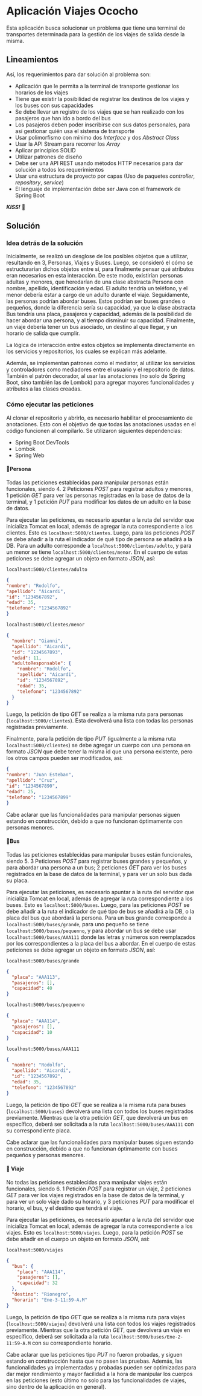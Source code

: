 # Aplicación Viajes Ococho
Esta aplicación busca solucionar un problema que tiene una terminal de transportes determinada para la gestión de los 
viajes de salida desde la misma. 
## Lineamientos
Así, los requerimientos para dar solución al problema son:
- Aplicación que le permita a la terminal de transporte gestionar los horarios de los viajes
- Tiene que existir la posibilidad de registrar los destinos de los viajes y los buses con sus capacidades
- Se debe llevar un registro de los viajes que se han realizado con los pasajeros que han ido a bordo del bus
- Los pasajeros deben poder inscribirse con sus datos personales, para así gestionar quién usa el sistema de transporte
- Usar polimorfismo con mínimo dos *Interface* y dos *Abstract Class*
- Usar la API Stream para recorrer los *Array*
- Aplicar principios SOLID
- Utilizar patrones de diseño
- Debe ser una API REST usando métodos HTTP necesarios para dar solución a todos los requerimientos
- Usar una estructura de proyecto por capas (Uso de paquetes *controller*, *repository*, *service*)
- El lenguaje de implementación debe ser Java con el framework de Spring Boot

***KISS!*** :kiss:
## Solución
### Idea detrás de la solución
Inicialmente, se realizó un desglose de los posibles objetos que a utilizar, resultando en 3, Personas, Viajes y Buses. 
Luego, se consideró el cómo se estructurarían dichos objetos entre sí, para finalmente pensar qué atributos eran 
necesarios en esta interacción. De este modo, existirían personas adultas y menores, que heredarían de una clase 
abstracta Persona con nombre, apellido, identificación y edad. El adulto tendría un teléfono, y el menor debería estar a
cargo de un adulto durante el viaje. Seguidamente, las personas podrían abordar buses. Estos podrían ser buses grandes o
pequeños, donde la diferencia sería su capacidad, ya que la clase abstracta Bus tendría una placa, pasajeros y 
capacidad, además de la posibilidad de hacer abordar una persona, y al tiempo disminuir su capacidad. Finalmente, un 
viaje debería tener un bus asociado, un destino al que llegar, y un horario de salida que cumplir.

La lógica de interacción entre estos objetos se implementa directamente en los servicios y repositorios, los cuales se
explican más adelante.

Además, se implementan patrones como el mediator, al utilizar los servicios y controladores como mediadores entre el 
usuario y el repositorio de datos. También el patrón decorador, al usar las anotaciones (no solo de Spring Boot, sino 
también las de Lombok) para agregar mayores funcionalidades y atributos a las clases creadas.
### Cómo ejecutar las peticiones
Al clonar el repositorio y abrirlo, es necesario habilitar el procesamiento de anotaciones. Esto con el objetivo de que
todas las anotaciones usadas en el código funcionen al compilarlo.
Se utilizaron siguientes dependencias:
- Spring Boot DevTools
- Lombok
- Spring Web

#### 🚧Persona
Todas las peticiones establecidas para manipular personas están funcionales, siendo 4. 2 Peticiones *POST* para 
registrar adultos y menores, 1 petición *GET* para ver las personas registradas en la base de datos de la terminal, y 
1 petición *PUT* para modificar los datos de un adulto en la base de datos.

Para ejecutar las peticiones, es necesario apuntar a la ruta del servidor que inicializa Tomcat en local, además de
agregar la ruta correspondiente a los clientes. Esto es ```localhost:5000/clientes```. Luego, para las peticiones *POST*
se debe añadir a la ruta el indicador de qué tipo de persona se añadirá a la DB. Para un adulto corresponde a 
```localhost:5000/clientes/adulto```, y para un menor se tiene ```localhost:5000/clientes/menor```. En el cuerpo de 
estas peticiones se debe agregar un objeto en formato *JSON*, así:

```localhost:5000/clientes/adulto```
```JSON
{
"nombre": "Rodolfo",
"apellido": "Aicardi",
"id": "1234567892",
"edad": 35,
"telefono": "1234567892"
}
```
```localhost:5000/clientes/menor```
```JSON
{
  "nombre": "Gianni",
  "apellido": "Aicardi",
  "id": "1234567893",
  "edad": 11,
  "adultoResponsable": {
    "nombre": "Rodolfo",
    "apellido": "Aicardi",
    "id": "1234567892",
    "edad": 35,
    "telefono": "1234567892"
  }
}
```
Luego, la petición de tipo *GET* se realiza a la misma ruta para personas (```localhost:5000/clientes```). Esta 
devolverá una lista con todas las personas registradas previamente.

Finalmente, para la petición de tipo *PUT* (igualmente a la misma ruta ```localhost:5000/clientes```) se debe agregar un
cuerpo con una persona en formato *JSON* que debe tener la misma id que una persona existente, pero los otros campos 
pueden ser modificados, así:
```JSON
{
"nombre": "Juan Esteban",
"apellido": "Cruz",
"id": "1234567890",
"edad": 25,
"telefono": "1234567899"
}
```
Cabe aclarar que las funcionalidades para manipular personas siguen estando en construcción, debido a que no funcionan
óptimamente con personas menores.
#### 🚧Bus
Todas las peticiones establecidas para manipular buses están funcionales, siendo 5. 3 Peticiones *POST* para registrar
buses grandes y pequeños, y para abordar una persona a un bus; 2 peticiones *GET* para ver los buses registrados en la
base de datos de la terminal, y para ver un solo bus dada su placa.

Para ejecutar las peticiones, es necesario apuntar a la ruta del servidor que inicializa Tomcat en local, además de
agregar la ruta correspondiente a los buses. Esto es ```localhost:5000/buses```. Luego, para las peticiones *POST*
se debe añadir a la ruta el indicador de qué tipo de bus se añadirá a la DB, o la placa del bus que abordará la persona.
Para un bus grande corresponde a ```localhost:5000/buses/grande```, para uno pequeño se tiene 
```localhost:5000/buses/pequenno```, y para abordar un bus se debe usar ```localhost:5000/buses/AAA111``` donde las 
letras y números son reemplazados por los correspondientes a la placa del bus a abordar. En el cuerpo de estas
peticiones se debe agregar un objeto en formato *JSON*, así:

```localhost:5000/buses/grande```
```JSON
{
  "placa": "AAA113",
  "pasajeros": [],
  "capacidad": 40
}
```
```localhost:5000/buses/pequenno```
```JSON
{
  "placa": "AAA114",
  "pasajeros": [],
  "capacidad": 10
}
```
```localhost:5000/buses/AAA111```
```JSON
{
  "nombre": "Rodolfo",
  "apellido": "Aicardi",
  "id": "1234567892",
  "edad": 35,
  "telefono": "1234567892"
}
```
Luego, la petición de tipo *GET* que se realiza a la misma ruta para buses (```localhost:5000/buses```) devolverá una
lista con todos los buses registrados previamente. Mientras que la otra petición *GET*, que devolverá un bus en 
específico, deberá ser solicitada a la ruta ```localhost:5000/buses/AAA111``` con su correspondiente placa.

Cabe aclarar que las funcionalidades para manipular buses siguen estando en construcción, debido a que no funcionan
óptimamente con buses pequeños y personas menores.
#### 🚧 Viaje
No todas las peticiones establecidas para manipular viajes están funcionales, siendo 6. 1 Petición *POST* para registrar
un viaje, 2 peticiones *GET* para ver los viajes registrados en la base de datos de la terminal, y para ver un solo 
viaje dado su horario, y 3 peticiones *PUT* para modificar el horario, el bus, y el destino que tendrá el viaje.

Para ejecutar las peticiones, es necesario apuntar a la ruta del servidor que inicializa Tomcat en local, además de
agregar la ruta correspondiente a los viajes. Esto es ```localhost:5000/viajes```. Luego, para la petición *POST*
se debe añadir en el cuerpo un objeto en formato *JSON*, así:

```localhost:5000/viajes```
```JSON
{
  "bus": {
    "placa": "AAA114",
    "pasajeros": [],
    "capacidad": 32
  },
  "destino": "Rionegro",
  "horario": "Ene-3-11:59-A.M"
}
```
Luego, la petición de tipo *GET* que se realiza a la misma ruta para viajes (```localhost:5000/viajes```) devolverá una
lista con todos los viajes registrados previamente. Mientras que la otra petición *GET*, que devolverá un viaje en
específico, deberá ser solicitada a la ruta ```localhost:5000/buses/Ene-2-11:59-A.M``` con su correspondiente horario.

Cabe aclarar que las peticiones tipo *PUT* no fueron probadas, y siguen estando en construcción hasta que no pasen las 
pruebas. Además, las funcionalidades ya implementadas y probadas pueden ser optimizadas para dar mejor rendimiento y 
mayor facilidad a la hora de manipular los cuerpos en las peticiones (esto último no solo para las funcionalidades de
viajes, sino dentro de la aplicación en general).